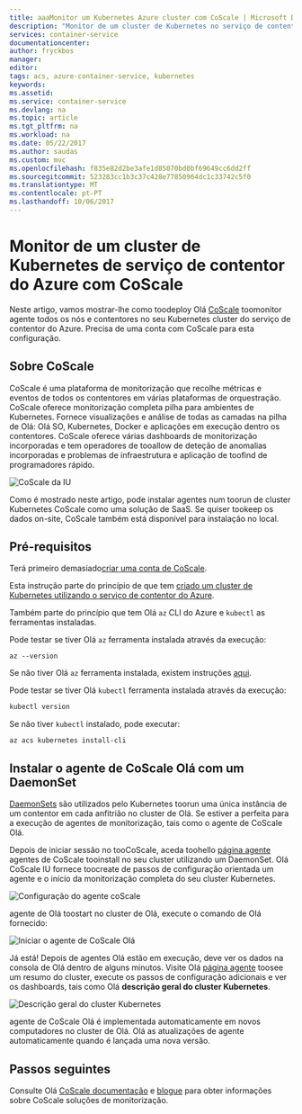 ```yaml
---
title: aaaMonitor um Kubernetes Azure cluster com CoScale | Microsoft Docs
description: "Monitor de um cluster de Kubernetes no serviço de contentor Azure utilizando CoScale"
services: container-service
documentationcenter: 
author: fryckbos
manager: 
editor: 
tags: acs, azure-container-service, kubernetes
keywords: 
ms.assetid: 
ms.service: container-service
ms.devlang: na
ms.topic: article
ms.tgt_pltfrm: na
ms.workload: na
ms.date: 05/22/2017
ms.author: saudas
ms.custom: mvc
ms.openlocfilehash: f835e82d2be3afe1d85070bd0bf69649cc6dd2ff
ms.sourcegitcommit: 523283cc1b3c37c428e77850964dc1c33742c5f0
ms.translationtype: MT
ms.contentlocale: pt-PT
ms.lasthandoff: 10/06/2017
---
```

# <a name="monitor-an-azure-container-service-kubernetes-cluster-with-coscale"></a>Monitor de um cluster de Kubernetes de serviço de contentor do Azure com CoScale

Neste artigo, vamos mostrar-lhe como toodeploy Olá [CoScale](https://www.coscale.com/) toomonitor agente todos os nós e contentores no seu Kubernetes cluster do serviço de contentor do Azure. Precisa de uma conta com CoScale para esta configuração. 


## <a name="about-coscale"></a>Sobre CoScale 

CoScale é uma plataforma de monitorização que recolhe métricas e eventos de todos os contentores em várias plataformas de orquestração. CoScale oferece monitorização completa pilha para ambientes de Kubernetes. Fornece visualizações e análise de todas as camadas na pilha de Olá: Olá SO, Kubernetes, Docker e aplicações em execução dentro os contentores. CoScale oferece várias dashboards de monitorização incorporadas e tem operadores de tooallow de deteção de anomalias incorporadas e problemas de infraestrutura e aplicação de toofind de programadores rápido.

![CoScale da IU](./media/container-service-kubernetes-coscale/coscale.png)

Como é mostrado neste artigo, pode instalar agentes num toorun de cluster Kubernetes CoScale como uma solução de SaaS. Se quiser tookeep os dados on-site, CoScale também está disponível para instalação no local.


## <a name="prerequisites"></a>Pré-requisitos

Terá primeiro demasiado[criar uma conta de CoScale](https://www.coscale.com/free-trial).

Esta instrução parte do princípio de que tem [criado um cluster de Kubernetes utilizando o serviço de contentor do Azure](container-service-kubernetes-walkthrough.md).

Também parte do princípio que tem Olá `az` CLI do Azure e `kubectl` as ferramentas instaladas.

Pode testar se tiver Olá `az` ferramenta instalada através da execução:

```azurecli
az --version
```

Se não tiver Olá `az` ferramenta instalada, existem instruções [aqui](/cli/azure/install-azure-cli).

Pode testar se tiver Olá `kubectl` ferramenta instalada através da execução:

```bash
kubectl version
```

Se não tiver `kubectl` instalado, pode executar:

```azurecli
az acs kubernetes install-cli
```

## <a name="installing-hello-coscale-agent-with-a-daemonset"></a>Instalar o agente de CoScale Olá com um DaemonSet
[DaemonSets](https://kubernetes.io/docs/concepts/workloads/controllers/daemonset/) são utilizados pelo Kubernetes toorun uma única instância de um contentor em cada anfitrião no cluster de Olá.
Se estiver a perfeita para a execução de agentes de monitorização, tais como o agente de CoScale Olá.

Depois de iniciar sessão no tooCoScale, aceda toohello [página agente](https://app.coscale.com/) agentes de CoScale tooinstall no seu cluster utilizando um DaemonSet. Olá CoScale IU fornece toocreate de passos de configuração orientada um agente e o início da monitorização completa do seu cluster Kubernetes.

![Configuração do agente coScale](./media/container-service-kubernetes-coscale/installation.png)

agente de Olá toostart no cluster de Olá, execute o comando de Olá fornecido:

![Iniciar o agente de CoScale Olá](./media/container-service-kubernetes-coscale/agent_script.png)

Já está! Depois de agentes Olá estão em execução, deve ver os dados na consola de Olá dentro de alguns minutos. Visite Olá [página agente](https://app.coscale.com/) toosee um resumo do cluster, execute os passos de configuração adicionais e ver os dashboards, tais como Olá **descrição geral do cluster Kubernetes**.

![Descrição geral do cluster Kubernetes](./media/container-service-kubernetes-coscale/dashboard_clusteroverview.png)

agente de CoScale Olá é implementada automaticamente em novos computadores no cluster de Olá. Olá as atualizações de agente automaticamente quando é lançada uma nova versão.


## <a name="next-steps"></a>Passos seguintes

Consulte Olá [CoScale documentação](http://docs.coscale.com/) e [blogue](https://www.coscale.com/blog) para obter informações sobre CoScale soluções de monitorização. 


